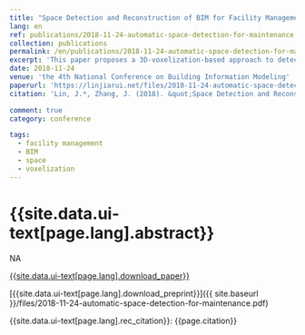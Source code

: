 ```yaml
---
title: "Space Detection and Reconstruction of BIM for Facility Management"
lang: en
ref: publications/2018-11-24-automatic-space-detection-for-maintenance
collection: publications
permalink: /en/publications/2018-11-24-automatic-space-detection-for-maintenance
excerpt: 'This paper proposes a 3D-voxelization-based approach to detecting and reconstructing spaces from BIM models without space information for facility management'
date: 2018-11-24
venue: 'the 4th National Conference on Building Information Modeling'
paperurl: 'https://linjiarui.net/files/2018-11-24-automatic-space-detection-for-maintenance.pdf'
citation: 'Lin, J.*, Zhang, J. (2018). &quot;Space Detection and Reconstruction of BIM for Facility Management&quot; <i>in Proceedings of the 4th National Conference on Building Information Modeling</i>. 289-293. China Architecture&Building Press. Hefei, China. (in Chinese)'

comment: true
category: conference

tags: 
  - facility management
  - BIM
  - space
  - voxelization
---
```



{{site.data.ui-text[page.lang].abstract}}
====

NA

[{{site.data.ui-text[page.lang].download_paper}}](http://kns.cnki.net/KCMS/detail/detail.aspx?dbcode=CPFD&dbname=CPFDLAST2019&filename=JGCB201811001059&v=MTA1MjhUbmpxcXhkRWVNT1VLcmlmWnU5dkh5bmxVN3pLSmw0UUx5ckliTEc0SDluTnJvOUZaZXNLQlJOS3VoZGhuajk4)

[{{site.data.ui-text[page.lang].download_preprint}}]({{ site.baseurl }}/files/2018-11-24-automatic-space-detection-for-maintenance.pdf)

{{site.data.ui-text[page.lang].rec_citation}}: {{page.citation}}